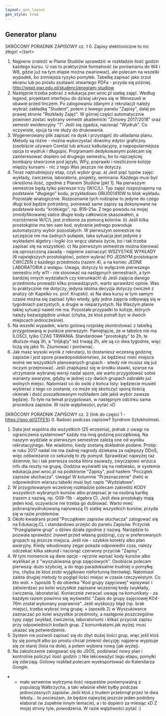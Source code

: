 ```yaml
---
layout: gen_layout
gen_style: true
---
```

Generator planu
---

SKRÓCONY PORADNIK ZAPISOWY cz. 1
0. Zapisy elektroniczne to nic złego! </żart>
1. Najpierw znaleźć w Planie Studiów sprawdzić w rozkładzie ilość godzin każdego kursu. U nas to praktycznie formalność (w porównaniu do W4 i W8, gdzie już na tym etapie można zwariować), ale polecam na wszelki wypadek, bo zmniejsza ryzyko pomyłek. Tabelkę zapisać jako zrzut ekranu lub po prostu zostawić otwartego PDFa - przyda się później.
http://wppt.pwr.edu.pl/studenci/program-studiow
2. Następnie trzeba pobrać z edukacja.pwr.wroc.pl siatkę zajęć. Według legend, projektant interfejsu do dzisiaj ukrywa się w Wenezueli w obawie przed linczem. Po zalogowaniu (danymi z rekrutacji) należy wybrać zakładkę "Student", potem z lewego panelu "Zapisy", dalej po prawej stronie "Rozkłady Zajęć". W górnej części automatycznie powinien zostać wybrany semestr akademicki "Zimowy 2017/2018" oraz semestr ewidencyjny "1". Jeśli się zgadza, nacisnąć "Wydruk". Co oczywiste, opcja ta nie służy do drukowania.
3. Wygenerowany plik zapisać na dysk i przystąpić do układania planu. Metody są różne - można wykorzystać dowolny edytor graficzny (osobiście używam Corela) lub arkusz kalkulacyjny, a najpopularniejsza opcja to wydruk i długopis. Programami dedykowanymi polecam się zainteresować dopiero od drugiego semestru, bo to najczęściej kombajny stworzone pod języki, WFy, poprawki i niezliczone kolizje między kursami - nic z tego Was jeszcze nie dotyczy.
4. Teraz najtrudniejszy etap, czyli wybór grup.
a) Jest pięć typów zajęć: wykłady, ćwiczenia, laboratoria, projekty, seminaria. Każdego musi być określona ilość, zgodnie z Planem Studiów [pkt 1]. Na pierwszym semestrze będą tylko pierwsze trzy (W/C/L). Typ zajęć rozpoznajemy na podstawie "długiego" kodu, przykładowo GRU001410W to blok wykładu. Pozostałe analogicznie. Rozpoznanie tych rodzajów to jedyne do czego długi kod będzie potrzebny, ponieważ same zapisy są dokonywane na podstawie kodu "krótkiego", np. B19-21w. Z tego powodu na mojej zmodyfikowanej siatce długie kody całkowicie skasowałem, a rozróżnienie W/C/L jest zrobione za pomocą kolorów.
b) Jeśli kilka prostokątów ma ten sam kod, wybranie jednego powoduje automatyczny wybór pozostałych. W pierwszym semestrze na szczęście nie ma żadnych pułapek, taka sytuacja jest jedynie z wykładami algebry i logiki (co wręcz ułatwia życie, bo i tak trzeba zapisać się na wszystkie).
c) Na pierwszym semestrze można kierować się uproszczoną zasadą - najpierw zaznaczyć WSZYSTKIE WYKŁADY (6 największych prostokątów), potem wybrać PO JEDNYM prostokącie ĆWICZEŃ z każdego przedmiotu (razem 4), a na koniec JEDNE LABORATORIA z wstępu. Uwaga, dotyczy to wyłącznie pierwszego semestru infy w11 - nie stosować na następnych semestrach, a tym bardziej innych wydziałach czy kierunkach!
d) Jeśli zajęcia danego przedmiotu prowadzi kilku prowadzących, warto sprawdzić opinie. Was to praktycznie nie dotyczy, jedyna istotna decyzja dotyczy ćwiczeń z analizy (dr Kapelko vs. prof. Krupski).
e) Na dwa kursy w tym samym czasie można się zapisać tylko wtedy, gdy jedne zajęcia odbywają się w tygodniach parzystych, a drugie w nieparzystych. Na Waszym planie takiej sytuacji nawet nie ma. Pozostałe przypadki to kolizje, których należy bezwzględnie unikać (chyba, że ktoś potrafi być w dwóch miejscach jednocześnie).
5. Na wszelki wypadek, warto gotową rozpiskę skontrolować z tabelką przygotowaną w punkcie pierwszym. Pamiętajcie, że w tabelce nie ma ILOŚCI, tylko CZAS TRWANIA. Standardowe "prostokąty" to 2h, te dłuższe mają 3h, a "trójkąty" też trwają 2h, ale są co dwa tygodnie, więc liczą się jako 1h. Zsumować i porównać.
6. Jak masz wysoki wynik z rekrutacji, to dostaniesz wczesną godzinę zapisów i jest spore prawdopodobieństwo, że będziesz mieć miejsca wolne we wszystkich planowanych grupach - wtedy nie musisz się już niczym przejmować. Jeśli znajdujesz się w środku stawki, szanse na utrzymanie wybranej wersji nadal spore, ale warto przygotować sobie warianty awaryjne, gdyby w jednej czy dwóch grupach zabrakło już wolnych miejsc. Natomiast co do osób z końca listy: będziecie musieli wybierać z tego co zostanie, co może się skończyć sporą ilością okienek i dość poszatkowanym rozkładem (ale jakiś wybór zawsze będzie).
To tyle na temat przygotowań, w następnym odcinku sama procedura zapisów. W razie wątpliwości, pytać xD

SKRÓCONY PORADNIK ZAPISOWY cz. 2
(link do części 1 - https://goo.gl/GTFE1t)
0. Radość podczas zapisów? Syndrom Sztokholmski. </suchar>
1. Data jest wspólna dla wszystkich (25 września), jednak z uwagi na ograniczenia systemowe* każdy ma inną godzinę początkową. Na naszym wydziale w pierwszym semestrze zależą one od wyniku rekrutacyjnego. Nie wiadomo, kiedy zostaną dokładnie podane. Protip: w roku 2017 nadal nie ma żadnej nagrody dziekana za najlepszy DDoS, więc odświeżanie co sekundę to zły pomysł. Sprawdzać najwyżej raz dziennie, bo i tak pierwsza osoba która zauważy, zwyczajowo wrzuca info dla reszty na grupę. Godzina wyświetli się na niebiesko, w systemie edukacja.pwr.wroc.pl na podstronie "Zapisy", pod hasłem "Początek zapisów słuchacza". Uwaga! W kolumnie "Przeznaczenie" (heh) w odpowiednim wierszu tabelki musi być napis "Wydziałowe".
2. W przygotowanym wcześniej rozkładzie polecam zakreślić KODY wszystkich wybranych kursów albo przepisać je na osobną kartkę (razem z nazwą, np. G09-11b - algebra C). Jeśli dwa prostokąty mają jeden kod, oczywiście nie trzeba go dublować. Warto mieć pobraną/wydrukowaną najnowszą (!) siatkę wszystkich kursów, przyda się w razie problemów.
3. Około kwadrans przed "Początkiem zapisów słuchacza" zalogować się na Edukację.CL i standardowo przejść do panelu Zapisów. Przycisk "Przeglądanie grup" o dziwo działa zgodnie z nazwą. Narzędzie to pozwala sprawdzić (nawet przed własną godziną), czy w preferowanych grupach są jeszcze miejsca. Jeśli nie - szybkie korekty albo plan awaryjny. Kiedy wbudowany zegar pokaże odpowiedni czas, należy odczekać kilka sekund i nacisnąć czerwony przycisk "Zapisy".
4. W tym momencie są dwie opcje - ręcznie wpisać kody kursów albo wyklikać je z "wyszukiwania grup zajęciowych". Osobiście polecam pierwszą: dużo szybciej, a do tego paradoksalnie trudniej o pomyłkę (no, chyba że ktoś zrobi wyjątkowo niefortunną literówkę). Natomiast zaleta drugiej metody to pogląd ilości miejsc w czasie rzeczywistym. Co kto woli.
• (sposób 1) do okienka "Kod grupy zajęciowej" wpisywać i zatwierdzać po kolei wszystkie zapisane wcześniej kody (wykłady, ćwiczenia, laboratoria). Koniecznie zwracać uwagę na komunikaty - za każdym razem powinno się wyświetlić "Zapis do grupy zajęciowej K04-76m został wykonany poprawnie". Jeśli wyskoczy błąd (np. brak miejsc), trzeba wybrać inną grupę.
• (sposób 2) w Wyszukiwarce zaznaczać po kolei wszystkie przedmioty, a następnie poszczególne typy zajęć (wykład, ćwiczenia, laboratorium) i klikać przycisk zapisu przy odpowiednich kodach grup. Z komunikatami jak wyżej: musi ukazać się potwierdzenie.
5. System nie pozwoli zapisać się do zbyt dużej ilości grup, więc jeśli ktoś by się pomylił albo po prostu chciał zmienić decyzję: najpierw wypisuje się ze starej (lista na dole), a potem wybiera nową (jak wyżej).
6. Na zakończenie zalogować się do JSOS, podziwiać nowy plan i kontrolnie policzyć ilość godzin :) Nie lekceważyć tego etapu, pomyłki się zdarzają. Gotowy rozkład polecam wyeksportować do Kalendarza Google.
* - mało serwerów wytrzyma ilość requestów porównywalną z populacją Wałbrzycha, a taki właśnie efekt byłby podczas jednoczesnych zapisów.
Jeśli ktoś z trudem przebrnął przez te dwa teksty... to pocieszam, że będzie najwyżej jeszcze jeden podobny elaborat (w zupełnie innym temacie), a i to dopiero za miesiąc xD Z mojej strony tyle, powodzenia.
W razie wątpliwości pytać :)
